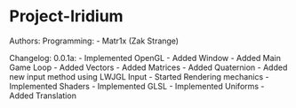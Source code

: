 Project-Iridium
============

Authors:
	Programming:
		- Matr1x (Zak Strange)

Changelog:
	0.0.1a:
		- Implemented OpenGL
		- Added Window
		- Added Main Game Loop
		- Added Vectors
		- Added Matrices
		- Added Quaternion
		- Added new input method using LWJGL Input
		- Started Rendering mechanics
		- Implemented Shaders
		- Implemented GLSL
		- Implemented Uniforms
		- Added Translation